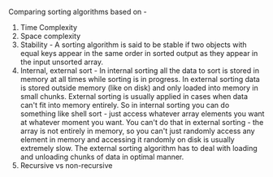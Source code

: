 Comparing sorting algorithms based on - 
1. Time Complexity
2. Space complexity
3. Stability - A sorting algorithm is said to be stable if two objects with equal keys
appear in the same order in sorted output as they appear in the input unsorted array. 
4. Internal, external sort - In internal sorting all the data to sort is stored in memory at all times
while sorting is in progress.
In external sorting data is stored outside memory (like on disk) and only loaded into memory in small chunks.
External sorting is usually applied in cases when data can't fit into memory entirely.
So in internal sorting you can do something like shell sort - just access whatever array elements you want at whatever
moment you want. 
You can't do that in external sorting - the array is not entirely in memory, so you can't just randomly access any element in memory and accessing it randomly on disk is usually extremely slow.
The external sorting algorithm has to deal with loading and unloading chunks of data in optimal manner.
5. Recursive vs non-recursive

